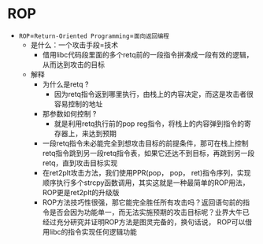 # ROP

* `ROP`=`Return-Oriented Programming`=`面向返回编程`
  * 是什么：一个攻击手段=技术
    * 借用libc代码段里面的多个retq前的一段指令拼凑成一段有效的逻辑，从而达到攻击的目标
  * 解释
    * 为什么是retq ?
      * 因为retq指令返到哪里执行，由栈上的内容决定，而这是攻击者很容易控制的地址
    * 那参数如何控制 ?
      * 就是利用retq执行前的pop reg指令，将栈上的内容弹到指令的寄存器上，来达到预期
    * 一段retq指令未必能完全到想攻击目标的前提条件，那可在栈上控制retq指令跳到另一段retq指令表，如果它还达不到目标，再跳到另一段retq，直到攻击目标实现
    * 在ret2plt攻击方法，我们使用PPR(pop， pop， ret)指令序列，实现顺序执行多个strcpy函数调用，其实这就是一种最简单的ROP用法，ROP更是ret2plt的升级版
    * ROP方法技巧性很强，那它能完全胜任所有攻击吗？返回语句前的指令是否会因为功能单一，而无法实施预期的攻击目标呢？业界大牛已经过充分研究并证明ROP方法是图灵完备的，换句话说， ROP可以借用libc的指令实现任何逻辑功能
